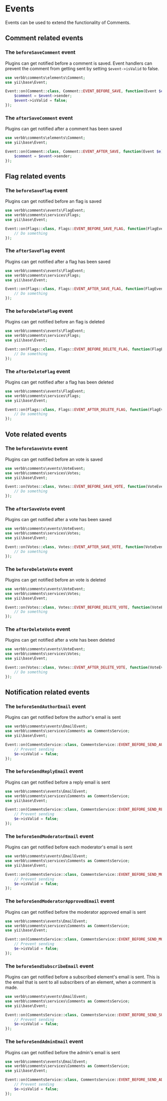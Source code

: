 # Events

Events can be used to extend the functionality of Comments.

## Comment related events

### The `beforeSaveComment` event

Plugins can get notified before a comment is saved. Event handlers can prevent the comment from getting sent by setting `$event->isValid` to false.

```php
use verbb\comments\elements\Comment;
use yii\base\Event;

Event::on(Comment::class, Comment::EVENT_BEFORE_SAVE, function(Event $e) {
    $comment = $event->sender;
    $event->isValid = false;
});
```

### The `afterSaveComment` event

Plugins can get notified after a comment has been saved

```php
use verbb\comments\elements\Comment;
use yii\base\Event;

Event::on(Comment::class, Comment::EVENT_AFTER_SAVE, function(Event $e) {
    $comment = $event->sender;
});
```


## Flag related events

### The `beforeSaveFlag` event

Plugins can get notified before an flag is saved

```php
use verbb\comments\events\FlagEvent;
use verbb\comments\services\Flags;
use yii\base\Event;

Event::on(Flags::class, Flags::EVENT_BEFORE_SAVE_FLAG, function(FlagEvent $e) {
    // Do something
});
```

### The `afterSaveFlag` event

Plugins can get notified after a flag has been saved

```php
use verbb\comments\events\FlagEvent;
use verbb\comments\services\Flags;
use yii\base\Event;

Event::on(Flags::class, Flags::EVENT_AFTER_SAVE_FLAG, function(FlagEvent $e) {
    // Do something
});
```

### The `beforeDeleteFlag` event

Plugins can get notified before an flag is deleted

```php
use verbb\comments\events\FlagEvent;
use verbb\comments\services\Flags;
use yii\base\Event;

Event::on(Flags::class, Flags::EVENT_BEFORE_DELETE_FLAG, function(FlagEvent $e) {
    // Do something
});
```

### The `afterDeleteFlag` event

Plugins can get notified after a flag has been deleted

```php
use verbb\comments\events\FlagEvent;
use verbb\comments\services\Flags;
use yii\base\Event;

Event::on(Flags::class, Flags::EVENT_AFTER_DELETE_FLAG, function(FlagEvent $e) {
    // Do something
});
```


## Vote related events

### The `beforeSaveVote` event

Plugins can get notified before an vote is saved

```php
use verbb\comments\events\VoteEvent;
use verbb\comments\services\Votes;
use yii\base\Event;

Event::on(Votes::class, Votes::EVENT_BEFORE_SAVE_VOTE, function(VoteEvent $e) {
    // Do something
});
```

### The `afterSaveVote` event

Plugins can get notified after a vote has been saved

```php
use verbb\comments\events\VoteEvent;
use verbb\comments\services\Votes;
use yii\base\Event;

Event::on(Votes::class, Votes::EVENT_AFTER_SAVE_VOTE, function(VoteEvent $e) {
    // Do something
});
```

### The `beforeDeleteVote` event

Plugins can get notified before an vote is deleted

```php
use verbb\comments\events\VoteEvent;
use verbb\comments\services\Votes;
use yii\base\Event;

Event::on(Votes::class, Votes::EVENT_BEFORE_DELETE_VOTE, function(VoteEvent $e) {
    // Do something
});
```

### The `afterDeleteVote` event

Plugins can get notified after a vote has been deleted

```php
use verbb\comments\events\VoteEvent;
use verbb\comments\services\Votes;
use yii\base\Event;

Event::on(Votes::class, Votes::EVENT_AFTER_DELETE_VOTE, function(VoteEvent $e) {
    // Do something
});
```



## Notification related events

### The `beforeSendAuthorEmail` event

Plugins can get notified before the author's email is sent

```php
use verbb\comments\events\EmailEvent;
use verbb\comments\services\Comments as CommentsService;
use yii\base\Event;

Event::on(CommentsService::class, CommentsService::EVENT_BEFORE_SEND_AUTHOR_EMAIL, function(EmailEvent $e) {
    // Prevent sending
    $e->isValid = false;
});
```

### The `beforeSendReplyEmail` event

Plugins can get notified before a reply email is sent

```php
use verbb\comments\events\EmailEvent;
use verbb\comments\services\Comments as CommentsService;
use yii\base\Event;

Event::on(CommentsService::class, CommentsService::EVENT_BEFORE_SEND_REPLY_EMAIL, function(EmailEvent $e) {
    // Prevent sending
    $e->isValid = false;
});
```

### The `beforeSendModeratorEmail` event

Plugins can get notified before each moderator's email is sent

```php
use verbb\comments\events\EmailEvent;
use verbb\comments\services\Comments as CommentsService;
use yii\base\Event;

Event::on(CommentsService::class, CommentsService::EVENT_BEFORE_SEND_MODERATOR_EMAIL, function(EmailEvent $e) {
    // Prevent sending
    $e->isValid = false;
});
```

### The `beforeSendModeratorApprovedEmail` event

Plugins can get notified before the moderator approved email is sent

```php
use verbb\comments\events\EmailEvent;
use verbb\comments\services\Comments as CommentsService;
use yii\base\Event;

Event::on(CommentsService::class, CommentsService::EVENT_BEFORE_SEND_MODERATOR_APPROVED_EMAIL, function(EmailEvent $e) {
    // Prevent sending
    $e->isValid = false;
});
```

### The `beforeSendSubscribeEmail` event

Plugins can get notified before a subscribed element's email is sent. This is the email that is sent to all subscribers of an element, when a comment is made.

```php
use verbb\comments\events\EmailEvent;
use verbb\comments\services\Comments as CommentsService;
use yii\base\Event;

Event::on(CommentsService::class, CommentsService::EVENT_BEFORE_SEND_SUBSCRIBE_EMAIL, function(EmailEvent $e) {
    // Prevent sending
    $e->isValid = false;
});
```

### The `beforeSendAdminEmail` event

Plugins can get notified before the admin's email is sent

```php
use verbb\comments\events\EmailEvent;
use verbb\comments\services\Comments as CommentsService;
use yii\base\Event;

Event::on(CommentsService::class, CommentsService::EVENT_BEFORE_SEND_ADMIN_EMAIL, function(EmailEvent $e) {
    // Prevent sending
    $e->isValid = false;
});
```
